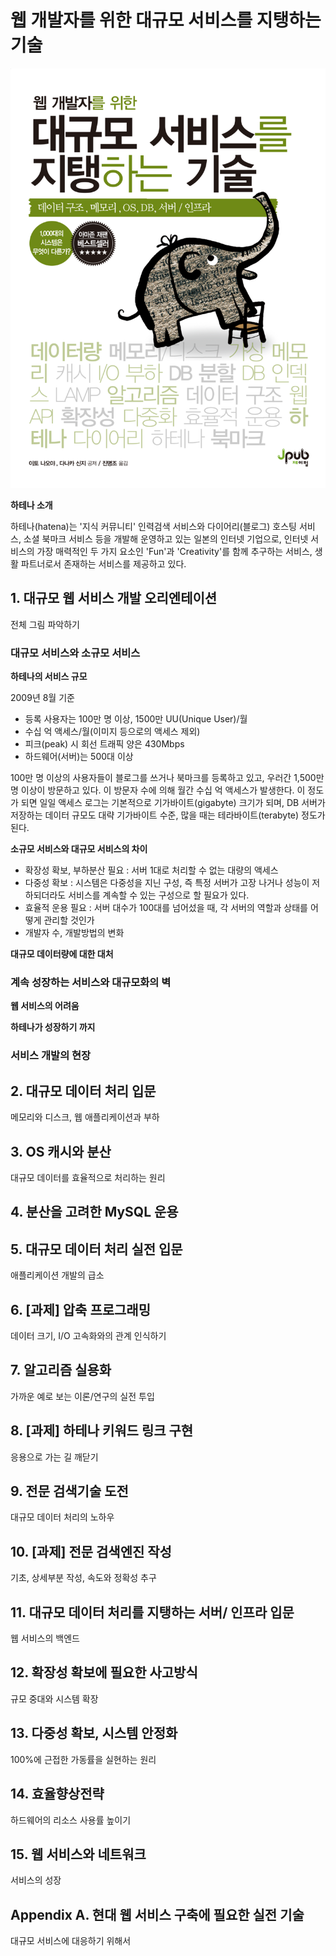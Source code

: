 # 웹 개발자를 위한 대규모 서비스를 지탱하는 기술

![](WebMassiveService_Image/2022-05-24-11-26-00.png)

**하테나 소개**

하테나(hatena)는 '지식 커뮤니티' 인력검색 서비스와 다이어리(블로그) 호스팅 
서비스, 소셜 북마크 서비스 등을 개발해 운영하고 있는 일본의 인터넷 기업으로, 
인터넷 서비스의 가장 매력적인 두 가지 요소인 'Fun'과 'Creativity'를 함께 
추구하는 서비스, 생활 파트너로서 존재하는 서비스를 제공하고 있다.

## 1. 대규모 웹 서비스 개발 오리엔테이션

전체 그림 파악하기

### 대규모 서비스와 소규모 서비스

**하테나의 서비스 규모**

2009년 8월 기준 

- 등록 사용자는 100만 명 이상, 1500만 UU(Unique User)/월
- 수십 억 액세스/월(이미지 등으로의 액세스 제외)
- 피크(peak) 시 회선 트래픽 양은 430Mbps
- 하드웨어(서버)는 500대 이상

100만 명 이상의 사용자들이 블로그를 쓰거나 북마크를 등록하고 있고, 우러간 1,500만 명 이상이 방문하고 있다. 이 방문자 수에 의해 월간 수십 억 액세스가 발생한다. 이 정도가 되면 일일 액세스 로그는 기본적으로 기가바이트(gigabyte) 크기가 되며, DB 서버가 저장하는 데이터 규모도 대략 기가바이트 수준, 많을 때는 테라바이트(terabyte) 정도가 된다.

**소규모 서비스와 대규모 서비스의 차이**

- 확장성 확보, 부하분산 필요 : 서버 1대로 처리할 수 없는 대량의 액세스
- 다중성 확보 : 시스템은 다중성을 지닌 구성, 즉 특정 서버가 고장 나거나 성능이 저하되더라도 서비스를 계속할 수 있는 구성으로 할 필요가 있다.
- 효율적 운용 필요 : 서버 대수가 100대를 넘어섰을 때, 각 서버의 역할과 상태를 어떻게 관리할 것인가
- 개발자 수, 개발방법의 변화

**대규모 데이터량에 대한 대처**

### 계속 성장하는 서비스와 대규모화의 벽

**웹 서비스의 어려움**

**하테나가 성장하기 까지**

### 서비스 개발의 현장




## 2. 대규모 데이터 처리 입문

메모리와 디스크, 웹 애플리케이션과 부하

## 3. OS 캐시와 분산

대규모 데이터를 효율적으로 처리하는 원리

## 4. 분산을 고려한 MySQL 운용

## 5. 대규모 데이터 처리 실전 입문

애플리케이션 개발의 급소

## 6. [과제] 압축 프로그래밍

데이터 크기, I/O 고속화와의 관계 인식하기

## 7. 알고리즘 실용화

가까운 예로 보는 이론/연구의 실전 투입

## 8. [과제] 하테나 키워드 링크 구현

응용으로 가는 길 깨닫기

## 9. 전문 검색기술 도전

대규모 데이터 처리의 노하우

## 10. [과제] 전문 검색엔진 작성

기초, 상세부분 작성, 속도와 정확성 추구

## 11. 대규모 데이터 처리를 지탱하는 서버/ 인프라 입문

웹 서비스의 백엔드

## 12. 확장성 확보에 필요한 사고방식

규모 중대와 시스템 확장

## 13. 다중성 확보, 시스템 안정화

100%에 근접한 가동률을 실현하는 원리

## 14. 효율향상전략

하드웨어의 리소스 사용률 높이기

## 15. 웹 서비스와 네트워크

서비스의 성장

## Appendix A. 현대 웹 서비스 구축에 필요한 실전 기술

대규모 서비스에 대응하기 위해서